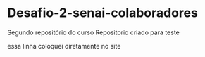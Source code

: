 # Desafio-2-senai-colaboradores
Segundo repositório do curso
Repositorio criado para teste

essa linha coloquei diretamente no site
